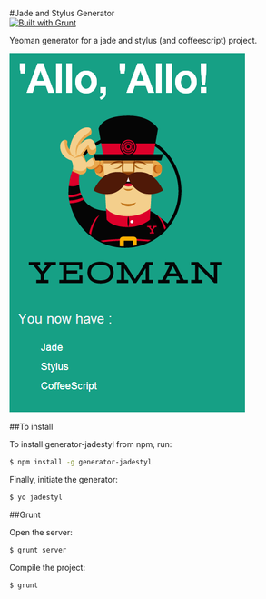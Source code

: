 #Jade and Stylus  Generator  
[![Built with Grunt](https://cdn.gruntjs.com/builtwith.png)](http://gruntjs.com/)

Yeoman generator for a jade and stylus (and coffeescript) project.

![](https://raw.githubusercontent.com/cedced19/generator-jadestyl/master/demo.png)

##To install

To install generator-jadestyl from npm, run:

```bash
$ npm install -g generator-jadestyl
```

Finally, initiate the generator:

```bash
$ yo jadestyl
```

##Grunt

Open the server:

```bash
$ grunt server
```

Compile the project:

```bash
$ grunt
```
